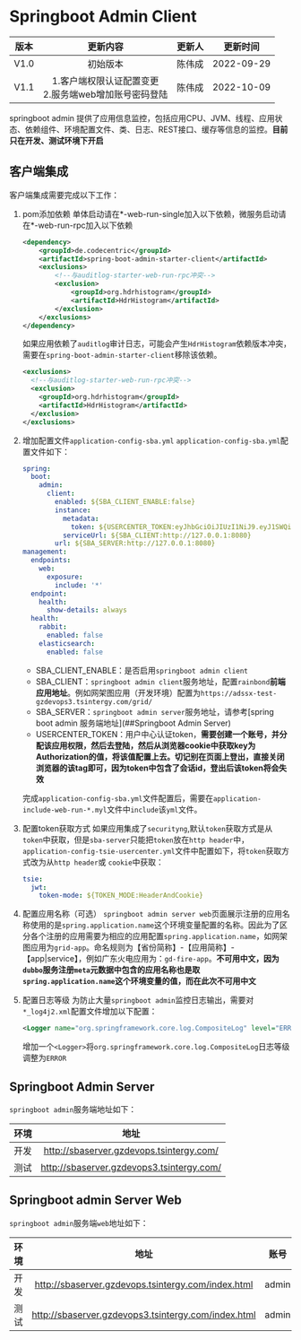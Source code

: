 # Springboot Admin Client

| 版本 |                         更新内容                          | 更新人 |  更新时间  |
| :--: | :-------------------------------------------------------: | :----: | :--------: |
| V1.0 |                         初始版本                          | 陈伟成 | 2022-09-29 |
| V1.1 | 1.客户端权限认证配置变更<br />2.服务端web增加账号密码登陆 | 陈伟成 | 2022-10-09 |

springboot admin 提供了应用信息监控，包括应用CPU、JVM、线程、应用状态、依赖组件、环境配置文件、类、日志、REST接口、缓存等信息的监控。**目前只在开发、测试环境下开启**

## 客户端集成

客户端集成需要完成以下工作：

1. pom添加依赖
   单体启动请在\*-web-run-single加入以下依赖，微服务启动请在\*-web-run-rpc加入以下依赖

   ```xml
   <dependency>
       <groupId>de.codecentric</groupId>
       <artifactId>spring-boot-admin-starter-client</artifactId>
       <exclusions>
           <!--与auditlog-starter-web-run-rpc冲突-->
           <exclusion>
               <groupId>org.hdrhistogram</groupId>
               <artifactId>HdrHistogram</artifactId>
           </exclusion>
       </exclusions>
   </dependency>
   ```

   如果应用依赖了`auditlog`审计日志，可能会产生`HdrHistogram`依赖版本冲突，需要在`spring-boot-admin-starter-client`移除该依赖。

   ```xml
   <exclusions>
     <!--与auditlog-starter-web-run-rpc冲突-->
     <exclusion>
       <groupId>org.hdrhistogram</groupId>
       <artifactId>HdrHistogram</artifactId>
     </exclusion>
   </exclusions>
   ```

2. 增加配置文件`application-config-sba.yml`
   `application-config-sba.yml`配置文件如下：

   ```yaml
   spring:
     boot:
       admin:
         client:
           enabled: ${SBA_CLIENT_ENABLE:false}
           instance:
             metadata:
               token: ${USERCENTER_TOKEN:eyJhbGciOiJIUzI1NiJ9.eyJ1SWQiOiJlNGZkMzM4YTgzYmIxZDNjMDE4M2JiNGZlMTY5MDAwMyIsInN1YiI6ImdyaWQtc2JhIiwidElkIjoiODI4MDgxODc3OWNiODI0NTAxNzljYjg0MjJhMzAwMDAiLCJzSWQiOiJhYjBmYTViNTlmZDc0NDBmODNhMGI2YWY4MDBiMGJjZCIsImlhdCI6MTY2NTI5NTcyMH0.fuyTOmKPLKBTLv1VOfLXc5rsmDtI9B74UAFm-A7LEVA}
             serviceUrl: ${SBA_CLIENT:http://127.0.0.1:8080}
           url: ${SBA_SERVER:http://127.0.0.1:8080}
   management:
     endpoints:
       web:
         exposure:
           include: '*'
     endpoint:
       health:
         show-details: always
     health:
       rabbit:
         enabled: false
       elasticsearch:
         enabled: false
   ```

   - SBA_CLIENT_ENABLE：是否启用`springboot admin client`
   - SBA_CLIENT：`springboot admin client`服务地址，配置`rainbond`**前端应用地址**。例如网架图应用（开发环境）配置为`https://adssx-test-gzdevops3.tsintergy.com/grid/`
   - SBA_SERVER：`springboot admin server`服务地址，请参考[spring boot admin 服务端地址](##Springboot Admin Server)
   - USERCENTER_TOKEN：用户中心认证token，**需要创建一个账号，并分配该应用权限，然后去登陆，然后从浏览器cookie中获取key为Authorization的值，将该值配置上去。切记别在页面上登出，直接关闭浏览器的该tag即可，因为token中包含了会话id，登出后该token将会失效**

   完成`application-config-sba.yml`文件配置后，需要在`application-include-web-run-*.myl`文件中`include`该`yml`文件。

3. 配置token获取方式
   如果应用集成了`securityng`,默认`token`获取方式是从`token`中获取，但是`sba-server`只能把`token`放在`http header`中，`application-config-tsie-usercenter.yml`文件中配置如下，将`token`获取方式改为从`http header`或 `cookie`中获取：

   ```yaml
   tsie:
     jwt:
       token-mode: ${TOKEN_MODE:HeaderAndCookie}
   ```

4. 配置应用名称（可选）
   `springboot admin server web`页面展示注册的应用名称使用的是`spring.application.name`这个环境变量配置的名称。因此为了区分各个注册的应用需要为相应的应用配置`spring.application.name`，如网架图应用为`grid-app`。命名规则为【省份简称】-【应用简称】-【app|service】，例如广东火电应用为：`gd-fire-app`。**不可用中文，因为`dubbo`服务注册`meta`元数据中包含的应用名称也是取`spring.application.name`这个环境变量的值，而在此次不可用中文**

5. 配置日志等级
   为防止大量`springboot admin`监控日志输出，需要对`*_log4j2.xml`配置文件增加以下配置： 

   ```xml
   <Logger name="org.springframework.core.log.CompositeLog" level="ERROR"/>
   ```

   增加一个`<Logger>`将`org.springframework.core.log.CompositeLog`日志等级调整为`ERROR`



## Springboot Admin Server

`springboot admin`服务端地址如下：

| 环境 |                   地址                    |
| :--: | :---------------------------------------: |
| 开发 | http://sbaserver.gzdevops.tsintergy.com/  |
| 测试 | http://sbaserver.gzdevops3.tsintergy.com/ |



## Springboot admin Server Web

`springboot admin`服务端`web`地址如下：

| 环境 |                        地址                         | 账号  |    密码     |
| :--: | :-------------------------------------------------: | :---: | :---------: |
| 开发 | http://sbaserver.gzdevops.tsintergy.com/index.html  | admin | qinghua123@ |
| 测试 | http://sbaserver.gzdevops3.tsintergy.com/index.html | admin | qinghua123@ |

